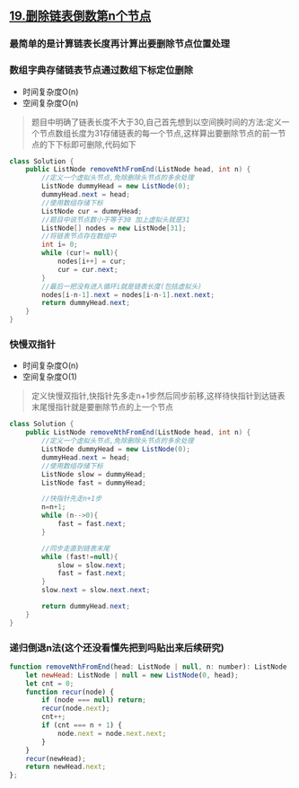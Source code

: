 ## [19.删除链表倒数第n个节点](https://leetcode.cn/problems/remove-nth-node-from-end-of-list/)

### 最简单的是计算链表长度再计算出要删除节点位置处理
### 数组字典存储链表节点通过数组下标定位删除

- 时间复杂度O(n)
- 空间复杂度O(n)

> 题目中明确了链表长度不大于30,自己首先想到以空间换时间的方法:定义一个节点数组长度为31存储链表的每一个节点,这样算出要删除节点的前一节点的下下标即可删除,代码如下

```java
class Solution {
    public ListNode removeNthFromEnd(ListNode head, int n) {
        //定义一个虚拟头节点,免除删除头节点的多余处理
        ListNode dummyHead = new ListNode(0);
        dummyHead.next = head;
        //使用数组存储下标
        ListNode cur = dummyHead;
        //题目中说节点数小于等于30 加上虚拟头就是31
        ListNode[] nodes = new ListNode[31];
        //将链表节点存在数组中
        int i= 0;
        while (cur!= null){
            nodes[i++] = cur;
            cur = cur.next;
        }
        //最后一把没有进入循环i就是链表长度(包括虚拟头)
        nodes[i-n-1].next = nodes[i-n-1].next.next;
        return dummyHead.next;
    }
}
```


### 快慢双指针 

- 时间复杂度O(n)
- 空间复杂度O(1)

> 定义快慢双指针,快指针先多走n+1步然后同步前移,这样待快指针到达链表末尾慢指针就是要删除节点的上一个节点

```java
class Solution {
    public ListNode removeNthFromEnd(ListNode head, int n) {
        //定义一个虚拟头节点,免除删除头节点的多余处理
        ListNode dummyHead = new ListNode(0);
        dummyHead.next = head;
        //使用数组存储下标
        ListNode slow = dummyHead;
        ListNode fast = dummyHead;

        //快指针先走n+1步
        n=n+1;
        while (n-->0){
            fast = fast.next;
        }

        //同步走直到链表末尾
        while (fast!=null){
            slow = slow.next;
            fast = fast.next;
        }
        slow.next = slow.next.next;

        return dummyHead.next;
    }
}
```

### 递归倒退n法(这个还没看懂先把到吗贴出来后续研究)

```js
function removeNthFromEnd(head: ListNode | null, n: number): ListNode | null {
    let newHead: ListNode | null = new ListNode(0, head);
    let cnt = 0;
    function recur(node) {
        if (node === null) return;
        recur(node.next);
        cnt++;
        if (cnt === n + 1) {
            node.next = node.next.next;
        }
    }
    recur(newHead);
    return newHead.next;
};
```
